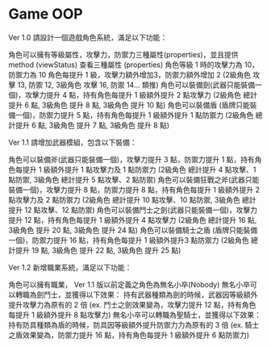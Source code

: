 # Game OOP
Ver 1.0 請設計一個遊戲角色系統，滿足以下功能：

角色可以擁有等級屬性，攻擊力，防禦力三種屬性(properties)，並且提供 method (viewStatus) 查看三種屬性 (properties)
角色等級 1 時的攻擊力為 10，防禦力為 10
角色每提升 1 級，攻擊力額外增加3，防禦力額外增加 2
(2級角色 攻擊 13, 防禦 12, 3級角色 攻擊 16, 防禦 14… 類推)
角色可以裝備劍(武器只能裝備一個)，攻擊力提升 4 點，持有角色每提升 1 級額外提升 2 點攻擊力
(2級角色 總計提升 6 點, 3級角色 提升 8 點, 3級角色 提升 10 點)
角色可以裝備盾 (盾牌只能裝備一個)，防禦力提升 5 點，持有角色每提升 1 級額外提升 1 點防禦力
(2級角色 總計提升 6 點, 3級角色 提升 7 點, 3級角色 提升 8  點)




Ver 1.1 請增加武器模組，包含以下裝備：

角色可以裝備斧(武器只能裝備一個)，攻擊力提升 3 點，防禦力提升 1 點，持有角色每提升 1  級額外提升 1 點攻擊力及 1 點防禦力
(2級角色 總計提升 4 點攻擊、1 點防禦, 3級角色  總計提升 5  點攻擊、2 點防禦)
角色可以裝備狂戰之斧(武器只能裝備一個)，攻擊力提升 8 點，防禦力提升 8 點，持有角色每提升 1  級額外提升 2 點攻擊力及 2 點防禦力
(2級角色 總計提升 10 點攻擊、10 點防禦, 3級角色  總計提升 12  點攻擊、12 點防禦)
角色可以裝備鬥士之劍(武器只能裝備一個)，攻擊力提升 12 點，持有角色每提升 1 級額外提升 4 點攻擊力
(2級角色 總計提升 16 點, 3級角色 提升 20 點, 3級角色 提升 24 點)
角色可以裝備騎士之盾 (盾牌只能裝備一個)，防禦力提升 16 點，持有角色每提升 1 級額外提升3 點防禦力
(2級角色 總計提升 19 點, 3級角色 提升 22 點, 3級角色 提升 25 點)




Ver 1.2 新增職業系統，滿足以下功能：

角色可以擁有職業， Ver 1.1 版以前定義之角色為無名小卒(Nobody)
無名小卒可以轉職為劍鬥士，並獲得以下效果：
持有武器種類為劍的時候，武器因等級額外提升攻擊力為原有的 2 倍
(ex. 鬥士之劍效果變為，攻擊力提升 12 點，持有角色每提升 1 級額外提升 8 點攻擊力)
無名小卒可以轉職為聖騎士，並獲得以下效果：
持有防具種類為盾的時候，防具因等級額外提升防禦力力為原有的 3 倍
(ex. 騎士之盾效果變為，防禦力提升 16 點，持有角色每提升 1 級額外提升 6 點防禦力)
